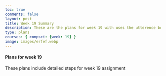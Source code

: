 ```yaml
---
toc: true
comments: false
layout: post
title: Week 19 Summary
description: These are the plans for week 19 with uses the utterence bot
type: plans
courses: { compsci: {week: 19} }
image: images/erfef.webp
---
```



#### Plans for week 19
These plans include detailed steps for week 19 assignment

<script src="https://utteranc.es/client.js"
    repo="srivaidyas/student2.0"
    issue-term="pathname"
    label="comments"
    theme="github-light"
    crossorigin="anonymous"
    async>
</script>


